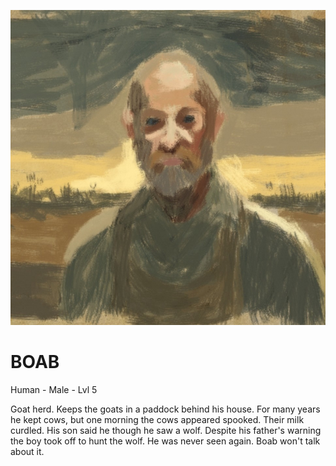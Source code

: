 ![Illustration of Boab](../images/Boab.jpg)

# BOAB

Human - Male - Lvl 5

Goat herd. Keeps the goats in a paddock behind his house. For many years he kept cows, but one morning the cows appeared spooked. Their milk curdled. His son said he though he saw a wolf. Despite his father's warning the boy took off to hunt the wolf. He was never seen again. Boab won't talk about it.
